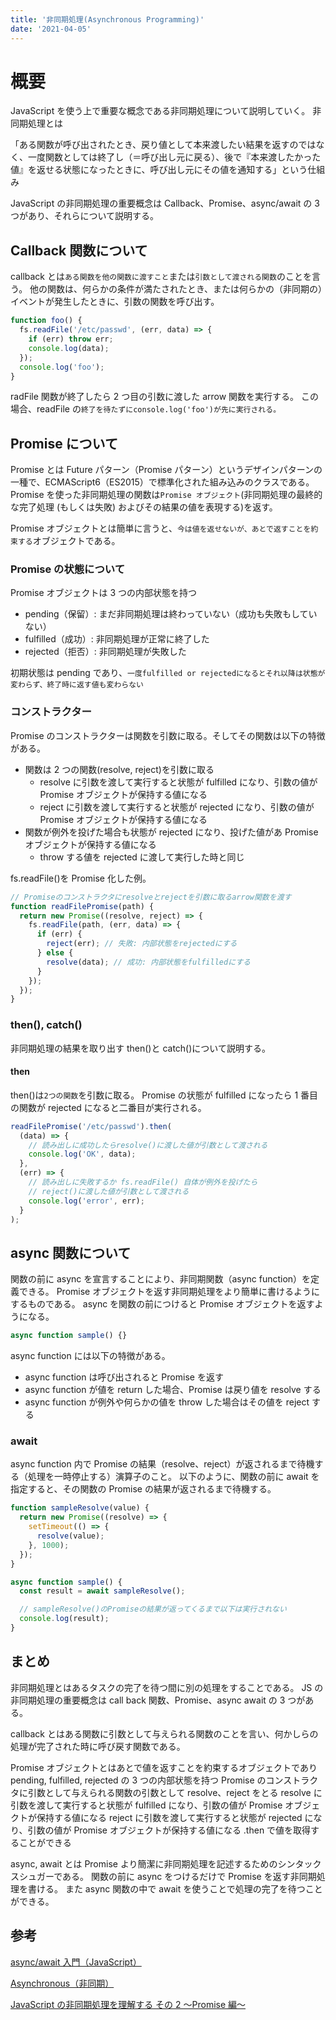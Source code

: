 ```yaml
---
title: '非同期処理(Asynchronous Programming)'
date: '2021-04-05'
---
```


# 概要

JavaScript を使う上で重要な概念である非同期処理について説明していく。
非同期処理とは

「ある関数が呼び出されたとき、戻り値として本来渡したい結果を返すのではなく、一度関数としては終了し（＝呼び出し元に戻る）、後で『本来渡したかった値』を返せる状態になったときに、呼び出し元にその値を通知する」という仕組み

JavaScript の非同期処理の重要概念は Callback、Promise、async/await の 3 つがあり、それらについて説明する。

## Callback 関数について

callback とは`ある関数を他の関数に渡すこと`または`引数として渡される関数`のことを言う。
他の関数は、何らかの条件が満たされたとき、または何らかの（非同期の）イベントが発生したときに、引数の関数を呼び出す。

```javascript
function foo() {
  fs.readFile('/etc/passwd', (err, data) => {
    if (err) throw err;
    console.log(data);
  });
  console.log('foo');
}
```

radFile 関数が終了したら 2 つ目の引数に渡した arrow 関数を実行する。
この場合、readFile の`終了を待たずにconsole.log('foo')が先に実行される。`

## Promise について

Promise とは Future パターン（Promise パターン）というデザインパターンの一種で、ECMAScript6（ES2015）で標準化された組み込みのクラスである。
Promise を使った非同期処理の関数は`Promise オブジェクト`(非同期処理の最終的な完了処理 (もしくは失敗) およびその結果の値を表現する)を返す。

Promise オブジェクトとは簡単に言うと、`今は値を返せないが、あとで返すことを約束する`オブジェクトである。

### Promise の状態について

Promise オブジェクトは 3 つの内部状態を持つ

- pending（保留）: まだ非同期処理は終わっていない（成功も失敗もしていない）
- fulfilled（成功）: 非同期処理が正常に終了した
- rejected（拒否）: 非同期処理が失敗した

初期状態は pending であり、`一度fulfilled or rejectedになるとそれ以降は状態が変わらず、終了時に返す値も変わらない`

### コンストラクター

Promise のコンストラクターは関数を引数に取る。そしてその関数は以下の特徴がある。

- 関数は 2 つの関数(resolve, reject)を引数に取る
  - resolve に引数を渡して実行すると状態が fulfilled になり、引数の値が Promise オブジェクトが保持する値になる
  - reject に引数を渡して実行すると状態が rejected になり、引数の値が Promise オブジェクトが保持する値になる
- 関数が例外を投げた場合も状態が rejected になり、投げた値があ Promise オブジェクトが保持する値になる
  - throw する値を rejected に渡して実行した時と同じ

fs.readFile()を Promise 化した例。

```javascript
// Promiseのコンストラクタにresolveとrejectを引数に取るarrow関数を渡す
function readFilePromise(path) {
  return new Promise((resolve, reject) => {
    fs.readFile(path, (err, data) => {
      if (err) {
        reject(err); // 失敗: 内部状態をrejectedにする
      } else {
        resolve(data); // 成功: 内部状態をfulfilledにする
      }
    });
  });
}
```

### then(), catch()

非同期処理の結果を取り出す then()と catch()について説明する。

#### then

then()は`2つの関数`を引数に取る。
Promise の状態が fulfilled になったら 1 番目の関数が rejected になると二番目が実行される。

```javascript
readFilePromise('/etc/passwd').then(
  (data) => {
    // 読み出しに成功したらresolve()に渡した値が引数として渡される
    console.log('OK', data);
  },
  (err) => {
    // 読み出しに失敗するか fs.readFile() 自体が例外を投げたら
    // reject()に渡した値が引数として渡される
    console.log('error', err);
  }
);
```

## async 関数について

関数の前に async を宣言することにより、非同期関数（async function）を定義できる。
Promise オブジェクトを返す非同期処理をより簡単に書けるようにするものである。
async を関数の前につけると Promise オブジェクトを返すようになる。

```javascript
async function sample() {}
```

async function には以下の特徴がある。

- async function は呼び出されると Promise を返す
- async function が値を return した場合、Promise は戻り値を resolve する
- async function が例外や何らかの値を throw した場合はその値を reject する

### await

async function 内で Promise の結果（resolve、reject）が返されるまで待機する（処理を一時停止する）演算子のこと。
以下のように、関数の前に await を指定すると、その関数の Promise の結果が返されるまで待機する。

```javascript
function sampleResolve(value) {
  return new Promise((resolve) => {
    setTimeout(() => {
      resolve(value);
    }, 1000);
  });
}

async function sample() {
  const result = await sampleResolve();

  // sampleResolve()のPromiseの結果が返ってくるまで以下は実行されない
  console.log(result);
}
```

## まとめ

非同期処理とはあるタスクの完了を待つ間に別の処理をすることである。
JS の非同期処理の重要概念は call back 関数、Promise、async await の 3 つがある。

callback とはある関数に引数として与えられる関数のことを言い、何かしらの処理が完了された時に呼び戻す関数である。

Promise オブジェクトとはあとで値を返すことを約束するオブジェクトであり pending, fulfilled, rejected の 3 つの内部状態を持つ
Promise のコンストラクタに引数として与えられる関数の引数として resolve、reject をとる
resolve に引数を渡して実行すると状態が fulfilled になり、引数の値が Promise オブジェクトが保持する値になる
reject に引数を渡して実行すると状態が rejected になり、引数の値が Promise オブジェクトが保持する値になる
.then で値を取得することができる

async, await とは Promise より簡潔に非同期処理を記述するためのシンタックスシュガーである。
関数の前に async をつけるだけで Promise を返す非同期処理を書ける。
また async 関数の中で await を使うことで処理の完了を待つことができる。

## 参考

[async/await 入門（JavaScript）](https://qiita.com/soarflat/items/1a9613e023200bbebcb3)

[Asynchronous（非同期）](https://developer.mozilla.org/ja/docs/Glossary/Asynchronous)

[JavaScript の非同期処理を理解する その 2 〜Promise 編〜](https://knowledge.sakura.ad.jp/24890/)
